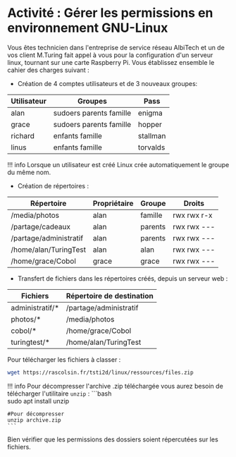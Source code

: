 # Activité : Gérer les permissions en environnement GNU-Linux

Vous êtes technicien dans l'entreprise de service réseau AlbiTech et un de vos client M.Turing fait appel à vous pour la configuration d'un serveur linux, tournant sur une carte Raspberry Pi. Vous établissez ensemble le cahier des charges suivant :

- Création de 4 comptes utilisateurs et de 3 nouveaux groupes:
  
 | Utilisateur | Groupes                 | Pass     |
 | ----------- | ----------------------- | -------- |
 | alan        | sudoers parents famille | enigma   |
 | grace       | sudoers parents famille | hopper   |
 | richard     | enfants famille         | stallman |
 | linus       | enfants famille         | torvalds |

!!! info
    Lorsque un utilisateur est créé Linux crée automatiquement le groupe du même nom.

- Création de répertoires :

| Répertoire             | Propriétaire | Groupe  | Droits      |
| ---------------------- | ------------ | ------- | ----------- |
| /media/photos          | alan         | famille | rwx rwx r-x |
| /partage/cadeaux       | alan         | parents | rwx rwx --- |
| /partage/administratif | alan         | parents | rwx rwx --- |
| /home/alan/TuringTest  | alan         | alan    | rwx rwx --- |
| /home/grace/Cobol      | grace        | grace   | rwx rwx --- |

- Transfert de fichiers dans les répertoires créés, depuis un serveur web :

| Fichiers        | Répertoire de destination |
| --------------- | ------------------------- |
| administratif/* | /partage/administratif    |
| photos/*        | /media/photos             |
| cobol/*         | /home/grace/Cobol         |
| turingtest/*    | /home/alan/TuringTest     |

Pour télécharger les fichiers à classer :

```bash
wget https://rascolsin.fr/tsti2d/linux/ressources/files.zip
```

!!! info
    Pour décompresser l'archive .zip téléchargée vous aurez besoin de télécharger l'utilitaire `unzip` :
    ```bash    
    sudo apt install unzip

    #Pour décompresser
    unzip archive.zip
    ```

Bien vérifier que les permissions des dossiers soient répercutées sur les fichiers.